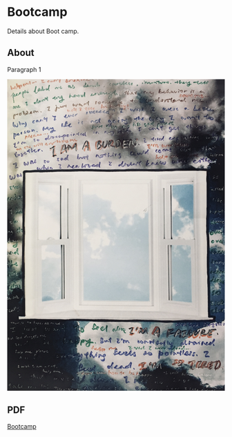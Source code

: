 
# Bootcamp

Details about Boot camp.

## About

Paragraph 1

![My Fight](../images/Week%201/fight.jpg)

## PDF

[Bootcamp](../files/pdf/WenQianChua_MDEF2023_Bootcamp.pdf)
